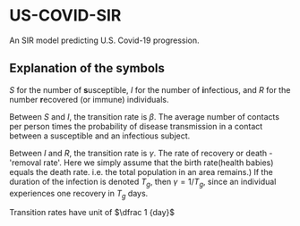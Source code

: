# US-COVID-SIR
An SIR model predicting U.S. Covid-19 progression.

## Explanation of the symbols
$S$ for the number of **s**usceptible, $I$ for the number of **i**nfectious, and $R$ for the number **r**ecovered (or immune) individuals. 

Between $S$ and $I$, the transition rate is $\beta$. The average number of contacts per person times the probability of disease transmission in a contact between a susceptible and an infectious subject.

Between $I$ and $R$, the transition rate is $\gamma$. The rate of recovery or death - 'removal rate'. Here we simply assume that the birth rate(health babies) equals the death rate. i.e. the total population in an area remains.) If the duration of the infection is denoted $T_g$, then $\gamma = 1/T_g$, since an individual experiences one recovery in $T_g$ days.

Transition rates have unit of $\dfrac 1 {day}$

